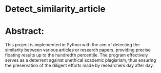 # Detect_similarity_article

# Abstract:
This project is implemented in Python with the aim of detecting the similarity between various articles or research papers, providing precise floating results up to the hundredth percentile. The program effectively serves as a deterrent against unethical academic plagiarism, thus ensuring the preservation of the diligent efforts made by researchers day after day.
